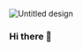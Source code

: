![Untitled design](https://user-images.githubusercontent.com/52180444/121585892-f3cf2780-c9e7-11eb-9e09-d7c72f3dd4e3.png)


### Hi there 👋

<!--
**karyRmartinez/karyRmartinez** is a ✨ _special_ ✨ repository because its `README.md` (this file) appears on your GitHub profile.

 🏢 Seeking a junior iOS Software Engineer role.
Here are some ideas to get you started:
<h1 align="center">Hi 👋, I'm Kary</h1>
<h3 align="center">A passionate iOS developer from NYC</h3>

- 🔭 I’m currently working on **https://github.com/karyRmartinez/HOPS-2.0**

- 🌱 I’m currently learning **SwiftUI**

- 📫 How to reach me **https://www.linkedin.com/in/kary-r-martinez-478682190/**


<h3 align="left">Languages and Tools:</h3>
<p align="left"> <a href="https://www.figma.com/" target="_blank"> <img src="https://www.vectorlogo.zone/logos/figma/figma-icon.svg" alt="figma" width="40" height="40"/> </a> <a href="https://firebase.google.com/" target="_blank"> <img src="https://www.vectorlogo.zone/logos/firebase/firebase-icon.svg" alt="firebase" width="40" height="40"/> </a> <a href="https://git-scm.com/" target="_blank"> <img src="https://www.vectorlogo.zone/logos/git-scm/git-scm-icon.svg" alt="git" width="40" height="40"/> </a> <a href="https://www.invisionapp.com/" target="_blank"> <img src="https://www.vectorlogo.zone/logos/invisionapp/invisionapp-icon.svg" alt="invision" width="40" height="40"/> </a> <a href="https://www.photoshop.com/en" target="_blank"> <img src="https://raw.githubusercontent.com/devicons/devicon/master/icons/photoshop/photoshop-line.svg" alt="photoshop" width="40" height="40"/> </a> <a href="https://postman.com" target="_blank"> <img src="https://www.vectorlogo.zone/logos/getpostman/getpostman-icon.svg" alt="postman" width="40" height="40"/> </a> <a href="https://developer.apple.com/swift/" target="_blank"> <img src="https://raw.githubusercontent.com/devicons/devicon/master/icons/swift/swift-original.svg" alt="swift" width="40" height="40"/> </a> </p>


